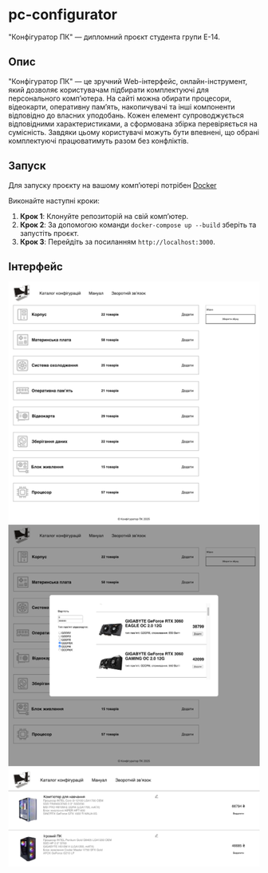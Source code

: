 # pc-configurator

"Конфігуратор ПК" — дипломний проєкт студента групи Е-14. 

## Опис

"Конфігуратор ПК" — це зручний Web-інтерфейс, онлайн-інструмент, який дозволяє користувачам підбирати комплектуючі для персонального комп’ютера. На сайті можна обирати процесори, відеокарти, оперативну пам’ять, накопичувачі та інші компоненти відповідно до власних уподобань. Кожен елемент супроводжується відповідними характеристиками, а сформована збірка перевіряється на сумісність. Завдяки цьому користувачі можуть бути впевнені, що обрані комплектуючі працюватимуть разом без конфліктів.

## Запуск

Для запуску проєкту на вашому компʼютері потрібен [Docker](https://www.docker.com/)

Виконайте наступні кроки:

1. **Крок 1**: Клонуйте репозиторій на свій компʼютер.
2. **Крок 2**: За допомогою команди `docker-compose up --build` зберіть та запустіть проєкт.
3. **Крок 3**: Перейдіть за посиланням `http://localhost:3000`.

## Інтерфейс

![1](/demo/main.png)
![2](/demo/filter.png)
![3](/demo/catalog.png)